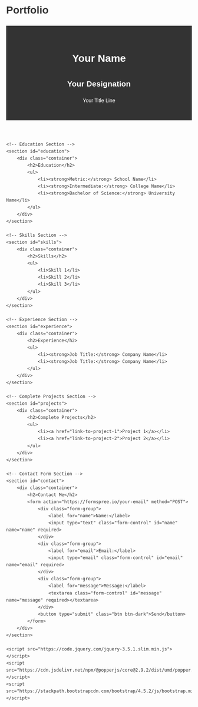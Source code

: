 # Portfolio
<!DOCTYPE html>
<html lang="en">
<head>
    <meta charset="UTF-8">
    <meta name="viewport" content="width=device-width, initial-scale=1.0">
    <title>My Portfolio</title>
    <link href="https://stackpath.bootstrapcdn.com/bootstrap/4.5.2/css/bootstrap.min.css" rel="stylesheet">
    <style>
        body {
            font-family: Arial, sans-serif;
            line-height: 1.6;
            color: #333;
        }
        header {
            background: #333;
            color: #fff;
            padding: 2em 0;
            text-align: center;
        }
        section {
            padding: 2em 0;
        }
        section h2 {
            margin-top: 0;
            border-bottom: 2px solid #333;
            padding-bottom: 0.5em;
        }
        .container ul {
            list-style: none;
            padding: 0;
        }
        .container ul li {
            margin: 0.5em 0;
            padding: 0.5em;
            background: #f8f8f8;
            border: 1px solid #ddd;
            border-radius: 5px;
        }
        form button {
            background: #333;
            color: #fff;
            border: none;
            cursor: pointer;
            border-radius: 5px;
        }
        form button:hover {
            background: #555;
        }
    </style>
</head>
<body>
    <!-- Header Section -->
    <header>
        <div class="container">
            <h1>Your Name</h1>
            <h2>Your Designation</h2>
            <p>Your Title Line</p>
        </div>
    </header>

    <!-- Education Section -->
    <section id="education">
        <div class="container">
            <h2>Education</h2>
            <ul>
                <li><strong>Metric:</strong> School Name</li>
                <li><strong>Intermediate:</strong> College Name</li>
                <li><strong>Bachelor of Science:</strong> University Name</li>
            </ul>
        </div>
    </section>

    <!-- Skills Section -->
    <section id="skills">
        <div class="container">
            <h2>Skills</h2>
            <ul>
                <li>Skill 1</li>
                <li>Skill 2</li>
                <li>Skill 3</li>
            </ul>
        </div>
    </section>

    <!-- Experience Section -->
    <section id="experience">
        <div class="container">
            <h2>Experience</h2>
            <ul>
                <li><strong>Job Title:</strong> Company Name</li>
                <li><strong>Job Title:</strong> Company Name</li>
            </ul>
        </div>
    </section>

    <!-- Complete Projects Section -->
    <section id="projects">
        <div class="container">
            <h2>Complete Projects</h2>
            <ul>
                <li><a href="link-to-project-1">Project 1</a></li>
                <li><a href="link-to-project-2">Project 2</a></li>
            </ul>
        </div>
    </section>

    <!-- Contact Form Section -->
    <section id="contact">
        <div class="container">
            <h2>Contact Me</h2>
            <form action="https://formspree.io/your-email" method="POST">
                <div class="form-group">
                    <label for="name">Name:</label>
                    <input type="text" class="form-control" id="name" name="name" required>
                </div>
                <div class="form-group">
                    <label for="email">Email:</label>
                    <input type="email" class="form-control" id="email" name="email" required>
                </div>
                <div class="form-group">
                    <label for="message">Message:</label>
                    <textarea class="form-control" id="message" name="message" required></textarea>
                </div>
                <button type="submit" class="btn btn-dark">Send</button>
            </form>
        </div>
    </section>

    <script src="https://code.jquery.com/jquery-3.5.1.slim.min.js"></script>
    <script src="https://cdn.jsdelivr.net/npm/@popperjs/core@2.9.2/dist/umd/popper.min.js"></script>
    <script src="https://stackpath.bootstrapcdn.com/bootstrap/4.5.2/js/bootstrap.min.js"></script>
</body>
</html>
